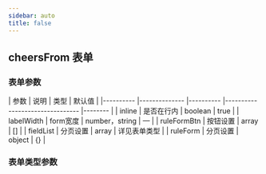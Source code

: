 ```yaml
---
sidebar: auto
title: false
---
```

## cheersFrom 表单
### 表单参数
| 参数      | 说明          | 类型       | 默认值  |
|---------- |-------------- |---------- |--------------------------------  |-------- |
| inline | 是否在行内 | boolean |  true | 
| labelWidth | form宽度 | number，string | — | 
| ruleFormBtn | 按钮设置 | array | [] | 
| fieldList | 分页设置 | array | 详见表单类型 | 
| ruleForm | 分页设置 | object | {} | 

### 表单类型参数
